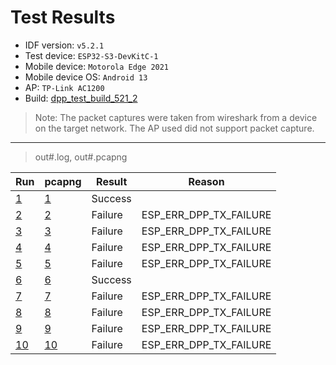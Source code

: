 # Test Results

- IDF version: `v5.2.1`
- Test device: `ESP32-S3-DevKitC-1`
- Mobile device: `Motorola Edge 2021`
- Mobile device OS: `Android 13`
- AP: `TP-Link AC1200`
- Build: [dpp_test_build_521_2](https://github.com/espressif/esp-idf/issues/10615#issuecomment-2348954979)

> Note: The packet captures were taken from wireshark from a device on the target network.
> The AP used did not support packet capture.

----

> out#.log, out#.pcapng

| Run                | pcapng               | Result  | Reason                 |
| ------------------ | -------------------- | ------- | ---------------------- |
| [1](./out1.log)    | [1](./out1.pcapng)   | Success |                        |
| [2](./out2.log)    | [2](./out2.pcapng)   | Failure | ESP_ERR_DPP_TX_FAILURE |
| [3](./out3.log)    | [3](./out3.pcapng)   | Failure | ESP_ERR_DPP_TX_FAILURE |
| [4](./out4.log)    | [4](./out4.pcapng)   | Failure | ESP_ERR_DPP_TX_FAILURE |
| [5](./out5.log)    | [5](./out5.pcapng)   | Failure | ESP_ERR_DPP_TX_FAILURE |
| [6](./out6.log)    | [6](./out6.pcapng)   | Success |                        |
| [7](./out7.log)    | [7](./out7.pcapng)   | Failure | ESP_ERR_DPP_TX_FAILURE |
| [8](./out8.log)    | [8](./out8.pcapng)   | Failure | ESP_ERR_DPP_TX_FAILURE |
| [9](./out9.log)    | [9](./out9.pcapng)   | Failure | ESP_ERR_DPP_TX_FAILURE |
| [10](./out10.log)  | [10](./out10.pcapng) | Failure | ESP_ERR_DPP_TX_FAILURE |
